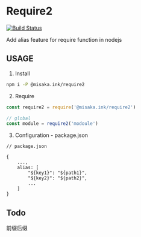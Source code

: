 # Require2
[![Build Status](https://travis-ci.org/misaka-ink/require2.svg?branch=master)](https://travis-ci.org/misaka-ink/require2)

Add alias feature for require function in nodejs

## USAGE

1. Install
```bash
npm i -P @misaka.ink/require2
```

2. Require
```javascript
const require2 = require('@misaka.ink/require2')

// global
const module = require2('modoule')
```

3. Configuration - package.json
```
// package.json

{
    ...,
    alias: [
        "${key1}": "${path1}",
        "${key2}": "${path2}",
        ...
    ]
}

```

## Todo

前缀后缀